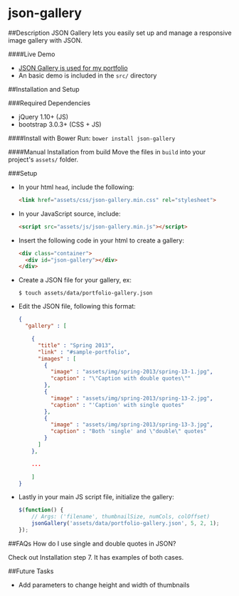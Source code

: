 json-gallery
======================

##Description
JSON Gallery lets you easily set up and manage a responsive image gallery with JSON.

####Live Demo
- [JSON Gallery is used for my portfolio](https://codenameyau.github.io/)
- An basic demo is included in the `src/` directory


##Installation and Setup

###Required Dependencies
- jQuery 1.10+ (JS)
- bootstrap 3.0.3+ (CSS + JS)

####Install with Bower
Run: `bower install json-gallery`

####Manual Installation from build
Move the files in `build` into your project's `assets/` folder.

###Setup
* In your html `head`, include the following:

    ```html
    <link href="assets/css/json-gallery.min.css" rel="stylesheet">
    ```

* In your JavaScript source, include:

    ```html
    <script src="assets/js/json-gallery.min.js"></script>
    ```

* Insert the following code in your html to create a gallery:

    ```html
    <div class="container">
      <div id="json-gallery"></div>
    </div>
    ```

* Create a JSON file for your gallery, ex:

    ```
    $ touch assets/data/portfolio-gallery.json
    ```

* Edit the JSON file, following this format:

    ```json
    {
      "gallery" : [

        {
          "title" : "Spring 2013",
          "link" : "#sample-portfolio",
          "images" : [
            {
              "image" : "assets/img/spring-2013/spring-13-1.jpg",
              "caption" : "\"Caption with double quotes\""
            },
            {
              "image" : "assets/img/spring-2013/spring-13-2.jpg",
              "caption" : "'Caption' with single quotes"
            },
            {
              "image" : "assets/img/spring-2013/spring-13-3.jpg",
              "caption" : "Both 'single' and \"double\" quotes"
            }
          ]
        },

        ...

        ]
    }
    ```

* Lastly in your main JS script file, initialize the gallery:

    ```javascript
    $(function() {
        // Args: ('filename', thumbnailSize, numCols, colOffset)
        jsonGallery('assets/data/portfolio-gallery.json', 5, 2, 1);
    });
    ```

##FAQs
How do I use single and double quotes in JSON?

Check out Installation step 7. It has examples of both cases.


##Future Tasks
* Add parameters to change height and width of thumbnails
